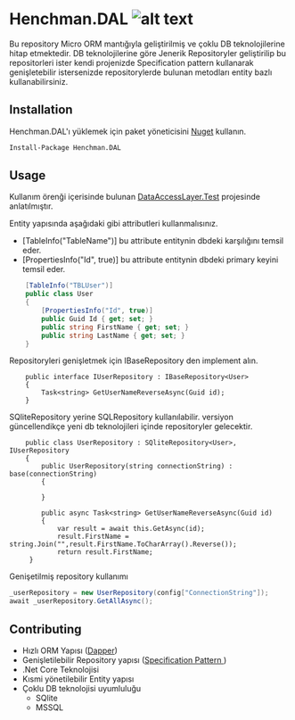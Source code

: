 # Henchman.DAL ![alt text](https://cdn2.iconfinder.com/data/icons/innovation-technology-1/512/tech_0005-64.png)
Bu repository Micro ORM mantığıyla geliştirilmiş ve çoklu DB teknolojilerine hitap etmektedir. DB teknolojilerine göre Jenerik Repositoryler geliştirilip  bu repositorleri ister kendi projenizde Specification pattern kullanarak genişletebilir istersenizde  repositorylerde bulunan metodları entity bazlı kullanabilirsiniz.

## Installation

Henchman.DAL'ı yüklemek için paket yöneticisini [Nuget](https://www.nuget.org/packages/Henchman.DAL/) kullanın.

```bash
Install-Package Henchman.DAL
```

## Usage

Kullanım örenği içerisinde bulunan [DataAccessLayer.Test](https://github.com/ahmetgencozlu/Henchman.DAL/tree/master/DataAccessLayer.Test) projesinde anlatılmıştır.

Entity yapısında aşağıdaki gibi attributleri kullanmalısınız. 
- [TableInfo("TableName")] bu attribute entitynin dbdeki karşılığını temsil eder.
- [PropertiesInfo("Id", true)] bu attribute entitynin dbdeki primary keyini temsil eder.
```csharp
    [TableInfo("TBLUser")]
    public class User
    {
        [PropertiesInfo("Id", true)]
        public Guid Id { get; set; }
        public string FirstName { get; set; }
        public string LastName { get; set; }
    }
```
Repositoryleri genişletmek için IBaseRepository den implement alın.
```charp
    public interface IUserRepository : IBaseRepository<User>
    {
        Task<string> GetUserNameReverseAsync(Guid id);
    }
```
SQliteRepository<TEntity> yerine SQLRepository<TEntity> kullanılabilir. versiyon güncellendikçe yeni db teknolojileri içinde repositoryler gelecektir.
```charp
    public class UserRepository : SQliteRepository<User>, IUserRepository
    {
        public UserRepository(string connectionString) : base(connectionString)
        {

        }

        public async Task<string> GetUserNameReverseAsync(Guid id)
        {
            var result = await this.GetAsync(id);
            result.FirstName = string.Join("",result.FirstName.ToCharArray().Reverse());
            return result.FirstName;
     }
```
Genişetilmiş repository kullanımı
```csharp
_userRepository = new UserRepository(config["ConnectionString"]);
await _userRepository.GetAllAsync();
```
## Contributing
- Hızlı ORM Yapısı ([Dapper](https://dapper-tutorial.net/dapper))
- Genişletilebilir Repository yapısı ([Specification Pattern
](https://en.wikipedia.org/wiki/Specification_pattern))
- .Net Core Teknolojisi
- Kısmi yönetilebilir Entity yapısı
- Çoklu DB teknolojisi uyumluluğu
  - SQlite
  - MSSQL

